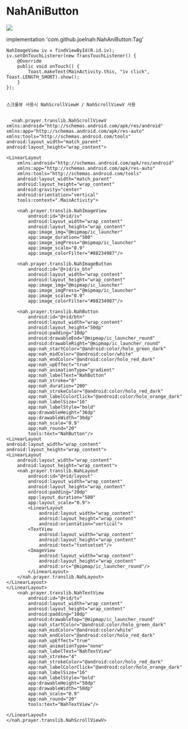 # NahAniButton

[![](https://jitpack.io/v/joelnah/NahAniButton.svg)](https://jitpack.io/#joelnah/NahAniButton)

implementation 'com.github.joelnah:NahAniButton:Tag'


    NahImageView iv = findViewById(R.id.iv);
    iv.setOnTouchListerer(new TransTouchListener() {
        @Override
        public void onTouch() {
            Toast.makeText(MainActivity.this, "iv click", Toast.LENGTH_SHORT).show();
        }
    });
	

	스크롤뷰 사용시 NahScrollViewH / NahScrollViewV 사용

	
      <nah.prayer.translib.NahScrollViewV
    xmlns:android="http://schemas.android.com/apk/res/android"
    xmlns:app="http://schemas.android.com/apk/res-auto"
    xmlns:tools="http://schemas.android.com/tools"
    android:layout_width="match_parent"
    android:layout_height="wrap_content">

    <LinearLayout
        xmlns:android="http://schemas.android.com/apk/res/android"
        xmlns:app="http://schemas.android.com/apk/res-auto"
        xmlns:tools="http://schemas.android.com/tools"
        android:layout_width="match_parent"
        android:layout_height="wrap_content"
        android:gravity="center"
        android:orientation="vertical"
        tools:context=".MainActivity">

        <nah.prayer.translib.NahImageView
            android:id="@+id/iv"
            android:layout_width="wrap_content"
            android:layout_height="wrap_content"
            app:image_img="@mipmap/ic_launcher"
            app:image_duration="500"
            app:image_imgPress="@mipmap/ic_launcher"
            app:image_scale="0.9"
            app:image_colorFilter="#88234987"/>

        <nah.prayer.translib.NahImageButton
            android:id="@+id/iv_btn"
            android:layout_width="wrap_content"
            android:layout_height="wrap_content"
            app:image_img="@mipmap/ic_launcher"
            app:image_imgPress="@mipmap/ic_launcher"
            app:image_scale="0.9"
            app:image_colorFilter="#88234987"/>

        <nah.prayer.translib.NahButton
            android:id="@+id/btn"
            android:layout_width="wrap_content"
            android:layout_height="50dp"
            android:padding="10dp"
            android:drawableEnd="@mipmap/ic_launcher_round"
            android:drawableRight="@mipmap/ic_launcher_round"
            app:nah_startColor="@android:color/holo_green_dark"
            app:nah_midColor="@android:color/white"
            app:nah_endColor="@android:color/holo_red_dark"
            app:nah_upEffect="true"
            app:nah_animationType="gradient"
            app:nah_labelText="NahButton"
            app:nah_stroke="8"
            app:nah_duration="200"
            app:nah_strokeColor="@android:color/holo_red_dark"
            app:nah_labelColorClick="@android:color/holo_orange_dark"
            app:nah_labelSize="16"
            app:nah_labelStyle="bold"
            app:drawableHeight="36dp"
            app:drawableWidth="36dp"
            app:nah_scale="0.9"
            app:nah_round="20"
            tools:text="NahButton"/>
    <LinearLayout
    android:layout_width="wrap_content"
    android:layout_height="wrap_content">
    <LinearLayout
        android:layout_width="wrap_content"
        android:layout_height="wrap_content">
        <nah.prayer.translib.NahLayout
            android:id="@+id/layout"
            android:layout_width="wrap_content"
            android:layout_height="wrap_content"
            android:padding="20dp"
            app:layout_duration="500"
            app:layout_scale="0.9">
            <LinearLayout
                android:layout_width="wrap_content"
                android:layout_height="wrap_content"
                android:orientation="vertical">
            <TextView
                android:layout_width="wrap_content"
                android:layout_height="wrap_content"
                android:text="tsetsetset"/>
            <ImageView
                android:layout_width="wrap_content"
                android:layout_height="wrap_content"
                android:src="@mipmap/ic_launcher_round"/>
            </LinearLayout>
        </nah.prayer.translib.NahLayout>
    </LinearLayout>
    </LinearLayout>
        <nah.prayer.translib.NahTextView
            android:id="@+id/tv"
            android:layout_width="wrap_content"
            android:layout_height="wrap_content"
            android:padding="10dp"
            android:drawableTop="@mipmap/ic_launcher_round"
            app:nah_startColor="@android:color/holo_green_dark"
            app:nah_midColor="@android:color/white"
            app:nah_endColor="@android:color/holo_red_dark"
            app:nah_upEffect="true"
            app:nah_animationType="none"
            app:nah_labelText="NahTextView"
            app:nah_stroke="4"
            app:nah_strokeColor="@android:color/holo_red_dark"
            app:nah_labelColorClick="@android:color/holo_orange_dark"
            app:nah_labelSize="16"
            app:nah_labelStyle="bold"
            app:drawableHeight="50dp"
            app:drawableWidth="50dp"
            app:nah_scale="0.9"
            app:nah_round="20"
            tools:text="NahTextView"/>

    </LinearLayout>
    </nah.prayer.translib.NahScrollViewV>

